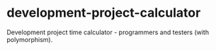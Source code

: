 # development-project-calculator
Development project time calculator - programmers and testers (with polymorphism).
